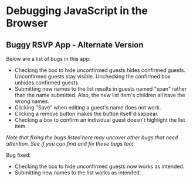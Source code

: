 # Debugging JavaScript in the Browser
## Buggy RSVP App - Alternate Version
Below are a list of bugs in this app:
* Checking the box to hide unconfirmed guests hides confirmed guests. Unconfirmed guests stay visible. Unchecking the confirmed box unhides confirmed guests.
* Submitting new names to the list results in guests named "span" rather than the name submitted. Also, the new list item's children all have the wrong names.
* Clicking "Save" when editing a guest's name does not work.
* Clicking a remove button makes the button itself disappear.
* Checking a box to confirm an individual guest doesn't highlight the list item.

*Note that fixing the bugs listed here may uncover other bugs that need attention. See if you can find and fix those bugs too!*

Bug fixed:
* Checking the box to hide unconfirmed guests now works as intended.
* Submitting new names to the list works as intended.